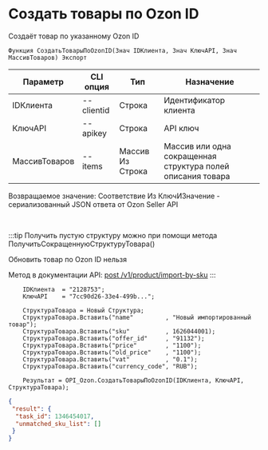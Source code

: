 ﻿---
sidebar_position: 7
---

# Создать товары по Ozon ID
 Создаёт товар по указанному Ozon ID



`Функция СоздатьТоварыПоOzonID(Знач IDКлиента, Знач КлючAPI, Знач МассивТоваров) Экспорт`

  | Параметр | CLI опция | Тип | Назначение |
  |-|-|-|-|
  | IDКлиента | --clientid | Строка | Идентификатор клиента |
  | КлючAPI | --apikey | Строка | API ключ |
  | МассивТоваров | --items | Массив Из Строка | Массив или одна сокращенная структура полей описания товара |

  
  Возвращаемое значение:   Соответствие Из КлючИЗначение - сериализованный JSON ответа от Ozon Seller API

<br/>

:::tip
Получить пустую структуру можно при помощи метода ПолучитьСокращеннуюСтруктуруТовара()

 Обновить товар по Ozon ID нельзя

 Метод в документации API: [post /v1/product/import-by-sku](https://docs.ozon.ru/api/seller/#operation/ProductAPI_ImportProductsBySKU)
:::
<br/>


```bsl title="Пример кода"
    IDКлиента  = "2128753";
    КлючAPI    = "7cc90d26-33e4-499b...";

    СтруктураТовара = Новый Структура;
    СтруктураТовара.Вставить("name"         , "Новый импортированный товар");
    СтруктураТовара.Вставить("sku"          , 1626044001);
    СтруктураТовара.Вставить("offer_id"     , "91132");
    СтруктураТовара.Вставить("price"        , "1100");
    СтруктураТовара.Вставить("old_price"    , "1100");
    СтруктураТовара.Вставить("vat"          , "0.1");
    СтруктураТовара.Вставить("currency_code", "RUB");

    Результат = OPI_Ozon.СоздатьТоварыПоOzonID(IDКлиента, КлючAPI, СтруктураТовара);
```
    



```json title="Результат"
{
 "result": {
  "task_id": 1346454017,
  "unmatched_sku_list": []
 }
}
```
